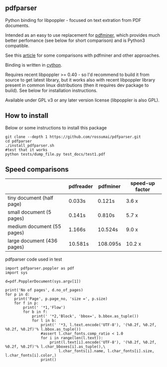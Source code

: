 pdfparser
---------

Python binding for libpoppler - focused on text extration from PDF documents.

Intended as an easy to use replacement for [pdfminer](https://github.com/euske/pdfminer),
which provides much better perfomance (see below for short comparison) and is Python3 compatible.

See this [article](http://zderadicka.eu/parsing-pdf-for-fun-and-profit-indeed-in-python/)
for some comparisons with pdfminer and other approaches. 


Binding is written in [cython](http://cython.org/).

Requires recent libpoppler >= 0.40 - so I'd recommend to build it from source to get latest library, 
but it works also with recent libpoppler library present in common linux distributions (then it requires 
dev package to build). See below for installation instructions.


Available under GPL v3 or any later version license (libpoppler is also GPL).

## How to install

Below or some instructions to install this package

```
git clone --depth 1 https://github.com/rossumai/pdfparser.git
cd pdfparser
./install_pdfparser.sh
#test that it works
python tests/dump_file.py test_docs/test1.pdf
```
    

## Speed comparisons

|                             | pdfreader     | pdfminer      |speed-up factor|
| --------------------------- | ------------- | ------------- |---------------|
| tiny document (half page)   | 0.033s        | 0.121s        | 3.6 x         |
| small document (5 pages)    | 0.141s        | 0.810s        | 5.7 x         |
| medium document (55 pages)  | 1.166s        | 10.524s       | 9.0 x         |       
| large document (436 pages)  | 10.581s       | 108.095s      | 10.2 x        |


pdfparser code used in test

    import pdfparser.poppler as pdf
    import sys

    d=pdf.PopplerDocument(sys.argv[1])

    print('No of pages', d.no_of_pages)
    for p in d:
        print('Page', p.page_no, 'size =', p.size)
        for f in p:
            print(' '*1,'Flow')
            for b in f:
                print(' '*2,'Block', 'bbox=', b.bbox.as_tuple())
                for l in b:
                    print(' '*3, l.text.encode('UTF-8'), '(%0.2f, %0.2f, %0.2f, %0.2f)'% l.bbox.as_tuple())
                    #assert l.char_fonts.comp_ratio < 1.0
                    for i in range(len(l.text)):
                        print(l.text[i].encode('UTF-8'), '(%0.2f, %0.2f, %0.2f, %0.2f)'% l.char_bboxes[i].as_tuple(),\
                            l.char_fonts[i].name, l.char_fonts[i].size, l.char_fonts[i].color,)
                    print()